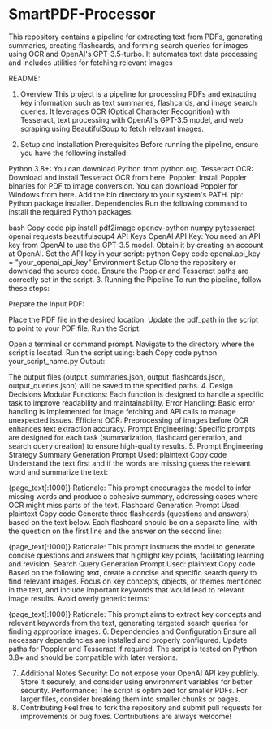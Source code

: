 # SmartPDF-Processor
This repository contains a pipeline for extracting text from PDFs, generating summaries, creating flashcards, and forming search queries for images using OCR and OpenAI's GPT-3.5-turbo. It automates text data processing and includes utilities for fetching relevant images

README:
1. Overview
This project is a pipeline for processing PDFs and extracting key information such as text summaries, flashcards, and image search queries. It leverages OCR (Optical Character Recognition) with Tesseract, text processing with OpenAI's GPT-3.5 model, and web scraping using BeautifulSoup to fetch relevant images.

2. Setup and Installation
Prerequisites
Before running the pipeline, ensure you have the following installed:

Python 3.8+: You can download Python from python.org.
Tesseract OCR: Download and install Tesseract OCR from here.
Poppler: Install Poppler binaries for PDF to image conversion. You can download Poppler for Windows from here. Add the bin directory to your system's PATH.
pip: Python package installer.
Dependencies
Run the following command to install the required Python packages:

bash
Copy code
pip install pdf2image opencv-python numpy pytesseract openai requests beautifulsoup4
API Keys
OpenAI API Key: You need an API key from OpenAI to use the GPT-3.5 model. Obtain it by creating an account at OpenAI.
Set the API key in your script:
python
Copy code
openai.api_key = "your_openai_api_key"
Environment Setup
Clone the repository or download the source code.
Ensure the Poppler and Tesseract paths are correctly set in the script.
3. Running the Pipeline
To run the pipeline, follow these steps:

Prepare the Input PDF:

Place the PDF file in the desired location. Update the pdf_path in the script to point to your PDF file.
Run the Script:

Open a terminal or command prompt.
Navigate to the directory where the script is located.
Run the script using:
bash
Copy code
python your_script_name.py
Output:

The output files (output_summaries.json, output_flashcards.json, output_queries.json) will be saved to the specified paths.
4. Design Decisions
Modular Functions: Each function is designed to handle a specific task to improve readability and maintainability.
Error Handling: Basic error handling is implemented for image fetching and API calls to manage unexpected issues.
Efficient OCR: Preprocessing of images before OCR enhances text extraction accuracy.
Prompt Engineering: Specific prompts are designed for each task (summarization, flashcard generation, and search query creation) to ensure high-quality results.
5. Prompt Engineering Strategy
Summary Generation
Prompt Used:
plaintext
Copy code
Understand the text first and if the words are missing guess the relevant word and summarize the text:

{page_text[:1000]}
Rationale: This prompt encourages the model to infer missing words and produce a cohesive summary, addressing cases where OCR might miss parts of the text.
Flashcard Generation
Prompt Used:
plaintext
Copy code
Generate three flashcards (questions and answers) based on the text below. Each flashcard should be on a separate line, with the question on the first line and the answer on the second line:

{page_text[:1000]}
Rationale: This prompt instructs the model to generate concise questions and answers that highlight key points, facilitating learning and revision.
Search Query Generation
Prompt Used:
plaintext
Copy code
Based on the following text, create a concise and specific search query to find relevant images. Focus on key concepts, objects, or themes mentioned in the text, and include important keywords that would lead to relevant image results. Avoid overly generic terms:

{page_text[:1000]}
Rationale: This prompt aims to extract key concepts and relevant keywords from the text, generating targeted search queries for finding appropriate images.
6. Dependencies and Configuration
Ensure all necessary dependencies are installed and properly configured. Update paths for Poppler and Tesseract if required. The script is tested on Python 3.8+ and should be compatible with later versions.

7. Additional Notes
Security: Do not expose your OpenAI API key publicly. Store it securely, and consider using environment variables for better security.
Performance: The script is optimized for smaller PDFs. For larger files, consider breaking them into smaller chunks or pages.
8. Contributing
Feel free to fork the repository and submit pull requests for improvements or bug fixes. Contributions are always welcome!
